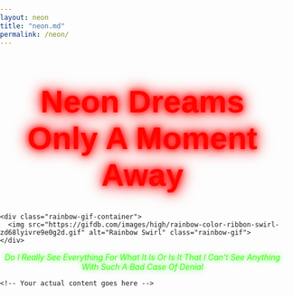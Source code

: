 ```yaml
---
layout: neon
title: "neon.md"
permalink: /neon/
---
```


<style>
  html, body {
    margin: 0;
    padding: 0;
    min-height: 100vh;
  }

  h1.rainbow-title {
    font-size: 3.5rem;
    font-weight: bold;
    text-align: center;
    padding: 20px;
    margin: 30px 0 15px 0;
    animation: rainbow-glow 8s linear infinite;
    text-shadow: 0 0 10px currentColor, 0 0 20px currentColor, 0 0 30px currentColor;
    font-family: 'Arial', sans-serif;
  }

  @keyframes rainbow-glow {
    0% { color: #ff0000; text-shadow: 0 0 10px #ff0000, 0 0 20px #ff0000, 0 0 30px #ff0000; }
    16.6% { color: #ff8800; text-shadow: 0 0 10px #ff8800, 0 0 20px #ff8800, 0 0 30px #ff8800; }
    33.3% { color: #ffff00; text-shadow: 0 0 10px #ffff00, 0 0 20px #ffff00, 0 0 30px #ffff00; }
    50% { color: #00ff00; text-shadow: 0 0 10px #00ff00, 0 0 20px #00ff00, 0 0 30px #00ff00; }
    66.6% { color: #00ffff; text-shadow: 0 0 10px #00ffff, 0 0 20px #00ffff, 0 0 30px #00ffff; }
    83.3% { color: #0088ff; text-shadow: 0 0 10px #0088ff, 0 0 20px #0088ff, 0 0 30px #0088ff; }
    100% { color: #ff00ff; text-shadow: 0 0 10px #ff00ff, 0 0 20px #ff00ff, 0 0 30px #ff00ff; }
  }

  .rainbow-gif-container {
    text-align: center;
    margin: 0 auto 30px auto;
  }

  .rainbow-gif {
    width: 175px;
    height: auto;
  }
  
  /* Content container with flex to push footer to bottom */
  .page-container {
    display: flex;
    flex-direction: column;
    min-height: 100vh;
  }
  
  .content {
    flex: 1;
  }
  
  /* Footer rainbow GIF styling */
  .footer-rainbow {
    width: 100%;
    height: 20px; /* Reduced height */
    object-fit: cover; /* Stretches the image */
    display: block;
    margin: 0;
    padding: 0;
  }
</style>

<div class="page-container">
  <div class="content">
    <h1 class="rainbow-title">Neon Dreams Only A Moment Away</h1>

    <div class="rainbow-gif-container">
      <img src="https://gifdb.com/images/high/rainbow-color-ribbon-swirl-zd68lyivre9e0g2d.gif" alt="Rainbow Swirl" class="rainbow-gif">
    </div>

  <p style="text-align: center; color: #39FF14; font-style: italic; text-shadow: 0 0 10px #39FF14;">  
Do I Really See Everything For What It Is Or Is It That I Can't See Anything With Such A Bad Case Of Denial  
</p>  
    
    <!-- Your actual content goes here -->
  </div>
  
  <!-- Full-width rainbow GIF at the very bottom -->
  <img src="https://gifdb.com/images/high/rainbow-color-fiber-spectrum-akrpawy99rt68bn9.gif" alt="Rainbow Fiber Spectrum" class="footer-rainbow">
</div>